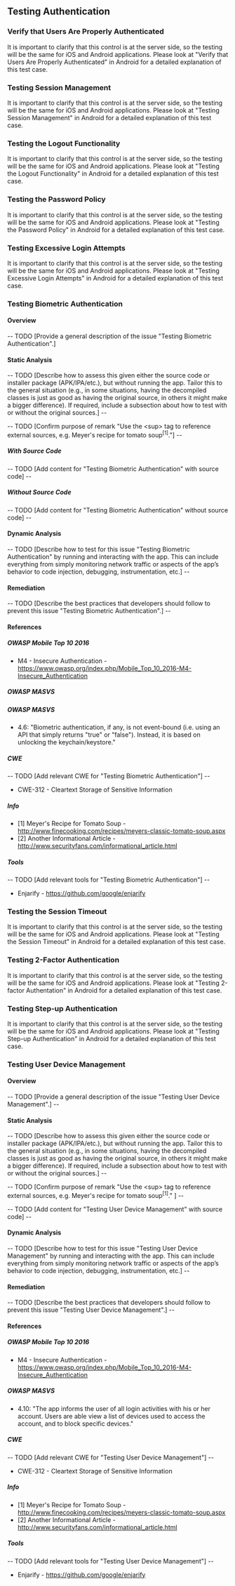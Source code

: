 ## Testing Authentication

### Verify that Users Are Properly Authenticated

It is important to clarify that this control is at the server side, so the testing will be the same for iOS and Android applications. Please look at "Verify that Users Are Properly Authenticated" in Android for a detailed explanation of this test case.

### Testing Session Management

It is important to clarify that this control is at the server side, so the testing will be the same for iOS and Android applications. Please look at "Testing Session Management" in Android for a detailed explanation of this test case.


### Testing the Logout Functionality

It is important to clarify that this control is at the server side, so the testing will be the same for iOS and Android applications. Please look at "Testing the Logout Functionality" in Android for a detailed explanation of this test case.

### Testing the Password Policy

It is important to clarify that this control is at the server side, so the testing will be the same for iOS and Android applications. Please look at "Testing the Password Policy" in Android for a detailed explanation of this test case.


### Testing Excessive Login Attempts

It is important to clarify that this control is at the server side, so the testing will be the same for iOS and Android applications. Please look at "Testing Excessive Login Attempts" in Android for a detailed explanation of this test case.


### Testing Biometric Authentication

#### Overview

-- TODO [Provide a general description of the issue "Testing Biometric Authentication".]

#### Static Analysis

-- TODO [Describe how to assess this given either the source code or installer package (APK/IPA/etc.), but without running the app. Tailor this to the general situation (e.g., in some situations, having the decompiled classes is just as good as having the original source, in others it might make a bigger difference). If required, include a subsection about how to test with or without the original sources.] --

-- TODO [Confirm purpose of remark "Use the &lt;sup&gt; tag to reference external sources, e.g. Meyer's recipe for tomato soup<sup>[1]</sup>."] --

##### With Source Code

-- TODO [Add content for "Testing Biometric Authentication" with source code] --

##### Without Source Code

-- TODO [Add content for "Testing Biometric Authentication" without source code] --

#### Dynamic Analysis

-- TODO [Describe how to test for this issue "Testing Biometric Authentication" by running and interacting with the app. This can include everything from simply monitoring network traffic or aspects of the app’s behavior to code injection, debugging, instrumentation, etc.] --

#### Remediation

-- TODO [Describe the best practices that developers should follow to prevent this issue "Testing Biometric Authentication".] --

#### References

##### OWASP Mobile Top 10 2016
* M4 - Insecure Authentication - https://www.owasp.org/index.php/Mobile_Top_10_2016-M4-Insecure_Authentication

##### OWASP MASVS
##### OWASP MASVS
* 4.6: "Biometric authentication, if any, is not event-bound (i.e. using an API that simply returns "true" or "false"). Instead, it is based on unlocking the keychain/keystore."

##### CWE

-- TODO [Add relevant CWE for "Testing Biometric Authentication"] --
- CWE-312 - Cleartext Storage of Sensitive Information

##### Info

- [1] Meyer's Recipe for Tomato Soup - http://www.finecooking.com/recipes/meyers-classic-tomato-soup.aspx
- [2] Another Informational Article - http://www.securityfans.com/informational_article.html

##### Tools

-- TODO [Add relevant tools for "Testing Biometric Authentication"] --
* Enjarify - https://github.com/google/enjarify



### Testing the Session Timeout

It is important to clarify that this control is at the server side, so the testing will be the same for iOS and Android applications. Please look at "Testing the Session Timeout" in Android for a detailed explanation of this test case.


### Testing 2-Factor Authentication

It is important to clarify that this control is at the server side, so the testing will be the same for iOS and Android applications. Please look at "Testing 2-factor Authentation" in Android for a detailed explanation of this test case.


### Testing Step-up Authentication

It is important to clarify that this control is at the server side, so the testing will be the same for iOS and Android applications. Please look at "Testing Step-up Authentication" in Android for a detailed explanation of this test case.


### Testing User Device Management

#### Overview

-- TODO [Provide a general description of the issue "Testing User Device Management".] --

#### Static Analysis

-- TODO [Describe how to assess this given either the source code or installer package (APK/IPA/etc.), but without running the app. Tailor this to the general situation (e.g., in some situations, having the decompiled classes is just as good as having the original source, in others it might make a bigger difference). If required, include a subsection about how to test with or without the original sources.] --

-- TODO [Confirm purpose of remark "Use the &lt;sup&gt; tag to reference external sources, e.g. Meyer's recipe for tomato soup<sup>[1]</sup>." ] --

-- TODO [Add content for "Testing User Device Management" with source code] --


#### Dynamic Analysis

-- TODO [Describe how to test for this issue "Testing User Device Management" by running and interacting with the app. This can include everything from simply monitoring network traffic or aspects of the app’s behavior to code injection, debugging, instrumentation, etc.] --

#### Remediation

-- TODO [Describe the best practices that developers should follow to prevent this issue "Testing User Device Management".] --

#### References

##### OWASP Mobile Top 10 2016
* M4 - Insecure Authentication - https://www.owasp.org/index.php/Mobile_Top_10_2016-M4-Insecure_Authentication

##### OWASP MASVS
* 4.10: "The app informs the user of all login activities with his or her account. Users are able view a list of devices used to access the account, and to block specific devices."

##### CWE

-- TODO [Add relevant CWE for "Testing User Device Management"] --
- CWE-312 - Cleartext Storage of Sensitive Information

##### Info

- [1] Meyer's Recipe for Tomato Soup - http://www.finecooking.com/recipes/meyers-classic-tomato-soup.aspx
- [2] Another Informational Article - http://www.securityfans.com/informational_article.html

##### Tools

-- TODO [Add relevant tools for "Testing User Device Management"] --
* Enjarify - https://github.com/google/enjarify

